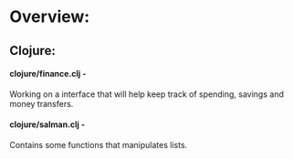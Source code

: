 # Overview:

## Clojure:
#### clojure/finance.clj -

Working on a interface that will help keep track of spending, savings and money transfers.

#### clojure/salman.clj -

Contains some functions that manipulates lists.


